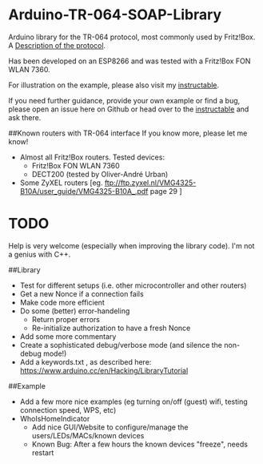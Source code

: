 # Arduino-TR-064-SOAP-Library
Arduino library for the TR-064 protocol, most commonly used by Fritz!Box. A [Description of the protocol](https://avm.de/fileadmin/user_upload/Global/Service/Schnittstellen/AVM_TR-064_first_steps.pdf).

Has been developed on an ESP8266 and was tested with a Fritz!Box FON WLAN 7360.

For illustration on the example, please also visit my [instructable](http://www.instructables.com/id/Who-Is-Home-Indicator-aka-Weasley-Clock-Based-on-T/).

If you need further guidance, provide your own example or find a bug, please open an issue here on Github or head over to the [instructable](http://www.instructables.com/id/Who-Is-Home-Indicator-aka-Weasley-Clock-Based-on-T/) and ask there.

##Known routers with TR-064 interface
If you know more, please let me know!

* Almost all Fritz!Box routers. Tested devices:
  * Fritz!Box FON WLAN 7360
  * DECT200 (tested by Oliver-André Urban)
* Some ZyXEL routers [eg. ftp://ftp.zyxel.nl/VMG4325-B10A/user_guide/VMG4325-B10A_.pdf page 29 ]

# TODO
Help is very welcome (especially when improving the library code). I'm not a genius with C++.

##Library

* Test for different setups (i.e. other microcontroller and other routers)
* Get a new Nonce if a connection fails
* Make code more efficient
* Do some (better) error-handeling
  * Return proper errors
  * Re-initialize authorization to have a fresh Nonce
* Add some more commentary
* Create a sophisticated debug/verbose mode (and silence the non-debug mode!)
* Add a keywords.txt , as described here: https://www.arduino.cc/en/Hacking/LibraryTutorial

##Example

* Add a few more nice examples (eg turning on/off (guest) wifi, testing connection speed, WPS, etc)
* WhoIsHomeIndicator
  * Add nice GUI/Website to configure/manage the users/LEDs/MACs/known devices
  * Known Bug: After a few hours the known devices "freeze", needs restart
